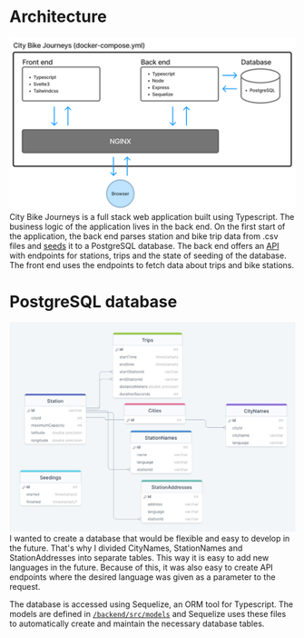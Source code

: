 # Architecture
![Architecture diagram of City Bike Journeys app](https://github.com/JuanitoSebastian/City-Bike-Journeys/blob/main/docs/images/architecture_diagram.png?raw=true)
City Bike Journeys is a full stack web application built using Typescript. The business logic of the application lives in the back end. On the first start of the application, the back end parses station and bike trip data from .csv files and [seeds](https://github.com/JuanitoSebastian/City-Bike-Journeys/blob/main/docs/seeding.md) it to a PostgreSQL database. The back end offers an [API](https://github.com/JuanitoSebastian/City-Bike-Journeys/blob/main/docs/api.md) with endpoints for stations, trips and the state of seeding of the database. The front end uses the endpoints to fetch data about trips and bike stations.

# PostgreSQL database
![Diagram of City Bike Journeys Database](https://github.com/JuanitoSebastian/City-Bike-Journeys/blob/main/docs/images/db_diagram_fix.png?raw=true)
I wanted to create a database that would be flexible and easy to develop in the future. That's why I divided CityNames, StationNames and StationAddresses into separate tables. This way it is easy to add new languages in the future. Because of this, it was also easy to create API endpoints where the desired language was given as a parameter to the request.

The database is accessed using Sequelize, an ORM tool for Typescript. The models are defined in [`/backend/src/models`](https://github.com/JuanitoSebastian/City-Bike-Journeys/tree/main/backend/src/models) and Sequelize uses these files to automatically create and maintain the necessary database tables.